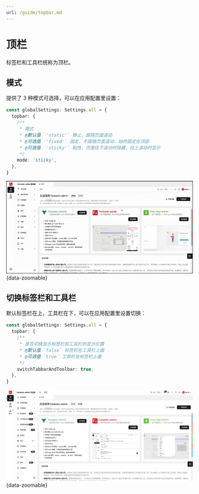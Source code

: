 ```yaml
---
url: /guide/topbar.md
---
```

# 顶栏

标签栏和工具栏统称为顶栏。

## 模式

提供了 3 种模式可选择，可以在应用配置里设置：

```ts {2-10}
const globalSettings: Settings.all = {
  topbar: {
    /**
     * 模式
     * @默认值 `'static'` 静止，跟随页面滚动
     * @可选值 `'fixed'` 固定，不跟随页面滚动，始终固定在顶部
     * @可选值 `'sticky'` 粘性，页面往下滚动时隐藏，往上滚动时显示
     */
    mode: 'sticky',
  },
}
```

![](/topbar.gif){data-zoomable}

## 切换标签栏和工具栏

默认标签栏在上，工具栏在下，可以在应用配置里设置切换：

```ts {2-9}
const globalSettings: Settings.all = {
  topbar: {
    /**
     * 是否切换显示标签栏和工具栏的显示位置
     * @默认值 `false` 标签栏在工具栏上面
     * @可选值 `true` 工具栏在标签栏上面
     */
    switchTabbarAndToolbar: true,
  },
}
```

![](/topbar-switchaabbarandtoolbar.png){data-zoomable}

